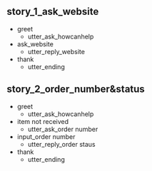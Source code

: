 ## story_1_ask_website
* greet
    - utter_ask_howcanhelp
* ask_website
    - utter_reply_website
* thank
    - utter_ending 
    
## story_2_order_number&status
* greet
    - utter_ask_howcanhelp
* item not received
    - utter_ask_order number     
* input_order number    
    - utter_reply_order staus
* thank
    - utter_ending
    
    
        

           
    
    
              
  

  

